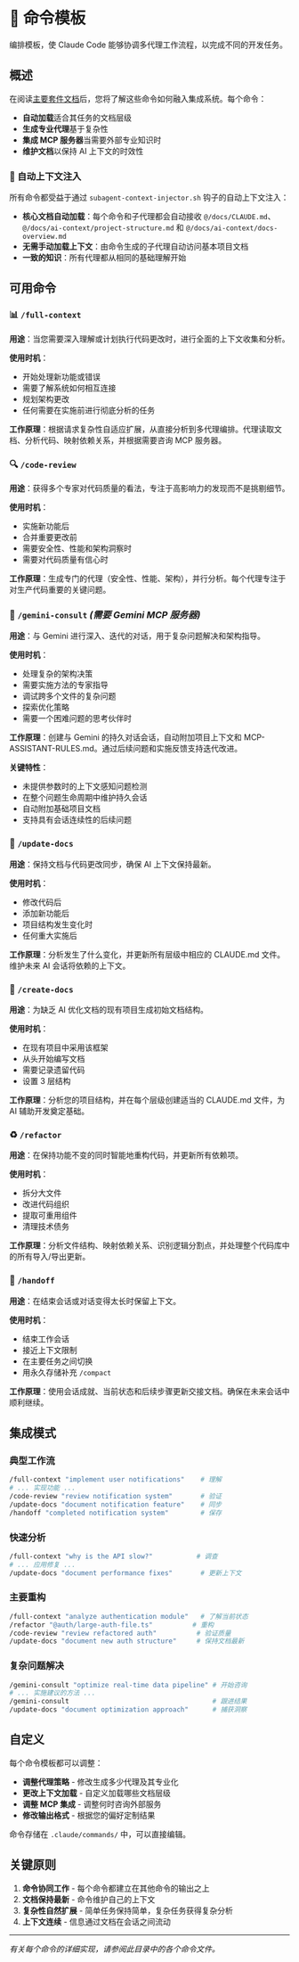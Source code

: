 # 🔧 命令模板

编排模板，使 Claude Code 能够协调多代理工作流程，以完成不同的开发任务。

## 概述

在阅读[主要套件文档](../README.md)后，您将了解这些命令如何融入集成系统。每个命令：

- **自动加载**适合其任务的文档层级
- **生成专业代理**基于复杂性 
- **集成 MCP 服务器**当需要外部专业知识时
- **维护文档**以保持 AI 上下文的时效性

### 🚀 自动上下文注入

所有命令都受益于通过 `subagent-context-injector.sh` 钩子的自动上下文注入：

- **核心文档自动加载**：每个命令和子代理都会自动接收 `@/docs/CLAUDE.md`、`@/docs/ai-context/project-structure.md` 和 `@/docs/ai-context/docs-overview.md`
- **无需手动加载上下文**：由命令生成的子代理自动访问基本项目文档
- **一致的知识**：所有代理都从相同的基础理解开始

## 可用命令

### 📊 `/full-context`
**用途**：当您需要深入理解或计划执行代码更改时，进行全面的上下文收集和分析。

**使用时机**：
- 开始处理新功能或错误
- 需要了解系统如何相互连接
- 规划架构更改
- 任何需要在实施前进行彻底分析的任务

**工作原理**：根据请求复杂性自适应扩展，从直接分析到多代理编排。代理读取文档、分析代码、映射依赖关系，并根据需要咨询 MCP 服务器。

### 🔍 `/code-review` 
**用途**：获得多个专家对代码质量的看法，专注于高影响力的发现而不是挑剔细节。

**使用时机**：
- 实施新功能后
- 合并重要更改前
- 需要安全性、性能和架构洞察时
- 需要对代码质量有信心时

**工作原理**：生成专门的代理（安全性、性能、架构），并行分析。每个代理专注于对生产代码重要的关键问题。

### 🧠 `/gemini-consult` *(需要 Gemini MCP 服务器)*
**用途**：与 Gemini 进行深入、迭代的对话，用于复杂问题解决和架构指导。

**使用时机**：
- 处理复杂的架构决策
- 需要实施方法的专家指导
- 调试跨多个文件的复杂问题
- 探索优化策略
- 需要一个困难问题的思考伙伴时

**工作原理**：创建与 Gemini 的持久对话会话，自动附加项目上下文和 MCP-ASSISTANT-RULES.md。通过后续问题和实施反馈支持迭代改进。

**关键特性**：
- 未提供参数时的上下文感知问题检测
- 在整个问题生命周期中维护持久会话
- 自动附加基础项目文档
- 支持具有会话连续性的后续问题

### 📝 `/update-docs`
**用途**：保持文档与代码更改同步，确保 AI 上下文保持最新。

**使用时机**：
- 修改代码后
- 添加新功能后
- 项目结构发生变化时
- 任何重大实施后

**工作原理**：分析发生了什么变化，并更新所有层级中相应的 CLAUDE.md 文件。维护未来 AI 会话将依赖的上下文。

### 📄 `/create-docs`
**用途**：为缺乏 AI 优化文档的现有项目生成初始文档结构。

**使用时机**：
- 在现有项目中采用该框架
- 从头开始编写文档
- 需要记录遗留代码
- 设置 3 层结构

**工作原理**：分析您的项目结构，并在每个层级创建适当的 CLAUDE.md 文件，为 AI 辅助开发奠定基础。

### ♻️ `/refactor`
**用途**：在保持功能不变的同时智能地重构代码，并更新所有依赖项。

**使用时机**：
- 拆分大文件
- 改进代码组织
- 提取可重用组件
- 清理技术债务

**工作原理**：分析文件结构、映射依赖关系、识别逻辑分割点，并处理整个代码库中的所有导入/导出更新。

### 🤝 `/handoff`
**用途**：在结束会话或对话变得太长时保留上下文。

**使用时机**：
- 结束工作会话
- 接近上下文限制
- 在主要任务之间切换
- 用永久存储补充 `/compact`

**工作原理**：使用会话成就、当前状态和后续步骤更新交接文档。确保在未来会话中顺利继续。

## 集成模式

### 典型工作流
```bash
/full-context "implement user notifications"    # 理解
# ... 实现功能 ...
/code-review "review notification system"       # 验证  
/update-docs "document notification feature"    # 同步
/handoff "completed notification system"        # 保存
```

### 快速分析
```bash
/full-context "why is the API slow?"           # 调查
# ... 应用修复 ...
/update-docs "document performance fixes"       # 更新上下文
```

### 主要重构
```bash
/full-context "analyze authentication module"   # 了解当前状态
/refactor "@auth/large-auth-file.ts"          # 重构
/code-review "review refactored auth"          # 验证质量
/update-docs "document new auth structure"     # 保持文档最新
```

### 复杂问题解决
```bash
/gemini-consult "optimize real-time data pipeline" # 开始咨询
# ... 实施建议的方法 ...
/gemini-consult                                    # 跟进结果
/update-docs "document optimization approach"      # 捕获洞察
```

## 自定义

每个命令模板都可以调整：

- **调整代理策略** - 修改生成多少代理及其专业化
- **更改上下文加载** - 自定义加载哪些文档层级
- **调整 MCP 集成** - 调整何时咨询外部服务
- **修改输出格式** - 根据您的偏好定制结果

命令存储在 `.claude/commands/` 中，可以直接编辑。

## 关键原则

1. **命令协同工作** - 每个命令都建立在其他命令的输出之上
2. **文档保持最新** - 命令维护自己的上下文
3. **复杂性自然扩展** - 简单任务保持简单，复杂任务获得复杂分析
4. **上下文连续** - 信息通过文档在会话之间流动

---

*有关每个命令的详细实现，请参阅此目录中的各个命令文件。*